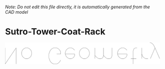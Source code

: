 ###### Note: Do not edit this file directly, it is automatically generated from the CAD model

# Sutro-Tower-Coat-Rack

![](/project.svg)


